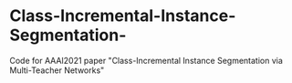 # Class-Incremental-Instance-Segmentation-
Code for AAAI2021 paper  "Class-Incremental Instance Segmentation via Multi-Teacher Networks"
